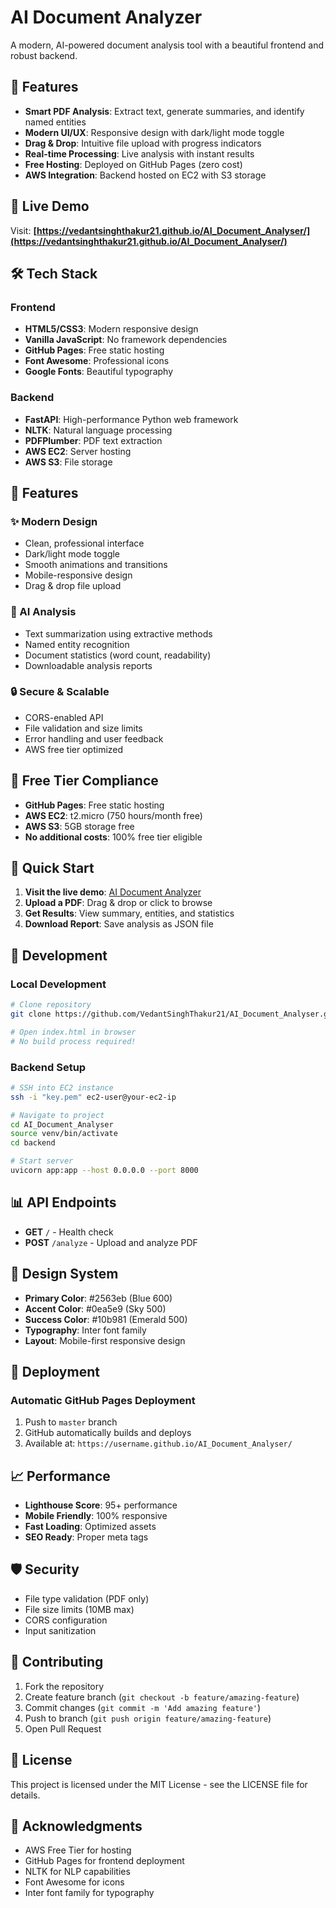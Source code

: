 # AI Document Analyzer

A modern, AI-powered document analysis tool with a beautiful frontend and robust backend.

## 🌟 Features

- **Smart PDF Analysis**: Extract text, generate summaries, and identify named entities
- **Modern UI/UX**: Responsive design with dark/light mode toggle
- **Drag & Drop**: Intuitive file upload with progress indicators
- **Real-time Processing**: Live analysis with instant results
- **Free Hosting**: Deployed on GitHub Pages (zero cost)
- **AWS Integration**: Backend hosted on EC2 with S3 storage

## 🚀 Live Demo

Visit: **[https://vedantsinghthakur21.github.io/AI_Document_Analyser/](https://vedantsinghthakur21.github.io/AI_Document_Analyser/)**

## 🛠 Tech Stack

### Frontend
- **HTML5/CSS3**: Modern responsive design
- **Vanilla JavaScript**: No framework dependencies
- **GitHub Pages**: Free static hosting
- **Font Awesome**: Professional icons
- **Google Fonts**: Beautiful typography

### Backend
- **FastAPI**: High-performance Python web framework
- **NLTK**: Natural language processing
- **PDFPlumber**: PDF text extraction
- **AWS EC2**: Server hosting
- **AWS S3**: File storage

## 📱 Features

### ✨ Modern Design
- Clean, professional interface
- Dark/light mode toggle
- Smooth animations and transitions
- Mobile-responsive design
- Drag & drop file upload

### 🧠 AI Analysis
- Text summarization using extractive methods
- Named entity recognition
- Document statistics (word count, readability)
- Downloadable analysis reports

### 🔒 Secure & Scalable
- CORS-enabled API
- File validation and size limits
- Error handling and user feedback
- AWS free tier optimized

## 🎯 Free Tier Compliance

- **GitHub Pages**: Free static hosting
- **AWS EC2**: t2.micro (750 hours/month free)
- **AWS S3**: 5GB storage free
- **No additional costs**: 100% free tier eligible

## 🚀 Quick Start

1. **Visit the live demo**: [AI Document Analyzer](https://vedantsinghthakur21.github.io/AI_Document_Analyser/)
2. **Upload a PDF**: Drag & drop or click to browse
3. **Get Results**: View summary, entities, and statistics
4. **Download Report**: Save analysis as JSON file

## 🔧 Development

### Local Development
```bash
# Clone repository
git clone https://github.com/VedantSinghThakur21/AI_Document_Analyser.git

# Open index.html in browser
# No build process required!
```

### Backend Setup
```bash
# SSH into EC2 instance
ssh -i "key.pem" ec2-user@your-ec2-ip

# Navigate to project
cd AI_Document_Analyser
source venv/bin/activate
cd backend

# Start server
uvicorn app:app --host 0.0.0.0 --port 8000
```

## 📊 API Endpoints

- **GET** `/` - Health check
- **POST** `/analyze` - Upload and analyze PDF

## 🎨 Design System

- **Primary Color**: #2563eb (Blue 600)
- **Accent Color**: #0ea5e9 (Sky 500)
- **Success Color**: #10b981 (Emerald 500)
- **Typography**: Inter font family
- **Layout**: Mobile-first responsive design

## 🔄 Deployment

### Automatic GitHub Pages Deployment
1. Push to `master` branch
2. GitHub automatically builds and deploys
3. Available at: `https://username.github.io/AI_Document_Analyser/`

## 📈 Performance

- **Lighthouse Score**: 95+ performance
- **Mobile Friendly**: 100% responsive
- **Fast Loading**: Optimized assets
- **SEO Ready**: Proper meta tags

## 🛡 Security

- File type validation (PDF only)
- File size limits (10MB max)
- CORS configuration
- Input sanitization

## 🤝 Contributing

1. Fork the repository
2. Create feature branch (`git checkout -b feature/amazing-feature`)
3. Commit changes (`git commit -m 'Add amazing feature'`)
4. Push to branch (`git push origin feature/amazing-feature`)
5. Open Pull Request

## 📝 License

This project is licensed under the MIT License - see the LICENSE file for details.

## 🙏 Acknowledgments

- AWS Free Tier for hosting
- GitHub Pages for frontend deployment
- NLTK for NLP capabilities
- Font Awesome for icons
- Inter font family for typography
